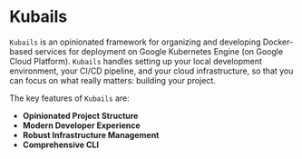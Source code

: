 # Kubails

`Kubails` is an opinionated framework for organizing and developing Docker-based services for deployment on Google Kubernetes Engine (on Google Cloud Platform). `Kubails` handles setting up your local development environment, your CI/CD pipeline, and your cloud infrastructure, so that you can focus on what really matters: building your project.

The key features of `Kubails` are:

- **Opinionated Project Structure**
- **Modern Developer Experience**
- **Robust Infrastructure Management**
- **Comprehensive CLI**
